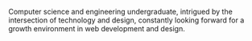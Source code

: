 Computer science and engineering undergraduate, intrigued by the intersection of technology and design, constantly looking forward for a growth environment in web development and design.
